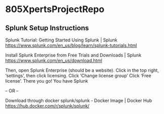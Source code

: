# 805XpertsProjectRepo

## Splunk Setup Instructions ##

Splunk Tutorial: Getting Started Using Splunk | Splunk
https://www.splunk.com/en_us/blog/learn/splunk-tutorials.html

Install Splunk Enterprise from Free Trials and Downloads | Splunk
https://www.splunk.com/en_us/download.html

Then, open Splunk Enterprise (should be a website).
Click in the top right, ‘settings’, then click licensing.
Click ‘Change license group’
Click ‘Free license’.
There you go! You have Splunk

– OR –

Download through docker
splunk/splunk - Docker Image | Docker Hub
https://hub.docker.com/r/splunk/splunk/
